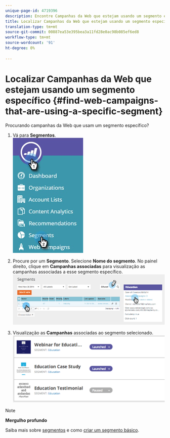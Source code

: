 ```yaml
---
unique-page-id: 4719396
description: Encontre Campanhas da Web que estejam usando um segmento específico - Documentos de marketing - Documentação do produto
title: Localizar Campanhas da Web que estejam usando um segmento específico
translation-type: tm+mt
source-git-commit: 00887ea53e395bea3a11fd28e0ac98b085ef6ed8
workflow-type: tm+mt
source-wordcount: '91'
ht-degree: 0%

---
```



# Localizar Campanhas da Web que estejam usando um segmento específico {#find-web-campaigns-that-are-using-a-specific-segment}

Procurando campanhas da Web que usam um segmento específico?

1. Vá para **Segmentos**.\
   ![](assets/new-dropdown-segments-hand-1.jpg)

1. Procure por um **Segmento**. Selecione **Nome do segmento**. No painel direito, clique em **Campanhas associadas** para visualização as campanhas associadas a esse segmento específico.\
   ![](assets/image2014-11-26-14-21-59.png)

1. Visualização as **Campanhas** associadas ao segmento selecionado.\
   ![](assets/image2014-11-26-14-3a25-3a30.png)

>[!NOTE]
>
>**Mergulho profundo**
>
>Saiba mais sobre [segmentos](web-segments.md) e como [criar um segmento básico](create-a-basic-web-segment.md).

